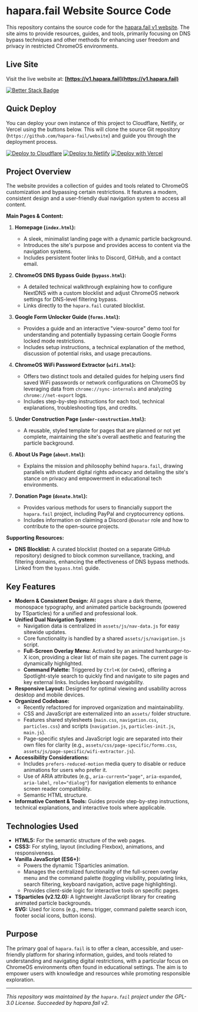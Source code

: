 # hapara.fail Website Source Code

This repository contains the source code for the [hapara.fail v1 website](https://v1.hapara.fail). The site aims to provide resources, guides, and tools, primarily focusing on DNS bypass techniques and other methods for enhancing user freedom and privacy in restricted ChromeOS environments.

## Live Site

Visit the live website at: **[https://v1.hapara.fail](https://v1.hapara.fail)**

[![Better Stack Badge](https://uptime.betterstack.com/status-badges/v1/monitor/1wfyp.svg)](https://status.hapara.fail/)

## Quick Deploy

You can deploy your own instance of this project to Cloudflare, Netlify, or Vercel using the buttons below. This will clone the source Git repository (`https://github.com/hapara-fail/website`) and guide you through the deployment process.

[![Deploy to Cloudflare](https://deploy.workers.cloudflare.com/button)](https://deploy.workers.cloudflare.com/?url=https%3A%2F%2Fgithub.com%2Fhapara-fail%2Fwebsite-v1)
[![Deploy to Netlify](https://www.netlify.com/img/deploy/button.svg)](https://app.netlify.com/integration/start/deploy?repository=https://github.com/hapara-fail/website-v1)
[![Deploy with Vercel](https://vercel.com/button)](https://vercel.com/new/clone?repository-url=https%3A%2F%2Fgithub.com%2Fhapara-fail%2Fwebsite-v1)

## Project Overview

The website provides a collection of guides and tools related to ChromeOS customization and bypassing certain restrictions. It features a modern, consistent design and a user-friendly dual navigation system to access all content.

**Main Pages & Content:**

1.  **Homepage (`index.html`):**
    * A sleek, minimalist landing page with a dynamic particle background.
    * Introduces the site's purpose and provides access to content via the navigation systems.
    * Includes persistent footer links to Discord, GitHub, and a contact email.

2.  **ChromeOS DNS Bypass Guide (`bypass.html`):**
    * A detailed technical walkthrough explaining how to configure NextDNS with a custom blocklist and adjust ChromeOS network settings for DNS-level filtering bypass.
    * Links directly to the `hapara.fail` curated blocklist.

3.  **Google Form Unlocker Guide (`forms.html`):**
    * Provides a guide and an interactive "view-source" demo tool for understanding and potentially bypassing certain Google Forms locked mode restrictions.
    * Includes setup instructions, a technical explanation of the method, discussion of potential risks, and usage precautions.

4.  **ChromeOS WiFi Password Extractor (`wifi.html`):**
    * Offers two distinct tools and detailed guides for helping users find saved WiFi passwords or network configurations on ChromeOS by leveraging data from `chrome://sync-internals` and analyzing `chrome://net-export` logs.
    * Includes step-by-step instructions for each tool, technical explanations, troubleshooting tips, and credits.

5.  **Under Construction Page (`under-construction.html`):**
    * A reusable, styled template for pages that are planned or not yet complete, maintaining the site's overall aesthetic and featuring the particle background.

6.  **About Us Page (`about.html`):**
    * Explains the mission and philosophy behind `hapara.fail`, drawing parallels with student digital rights advocacy and detailing the site's stance on privacy and empowerment in educational tech environments.

7.  **Donation Page (`donate.html`):**
    * Provides various methods for users to financially support the `hapara.fail` project, including PayPal and cryptocurrency options.
    * Includes information on claiming a Discord `@Donator` role and how to contribute to the open-source projects.


**Supporting Resources:**

* **DNS Blocklist:** A curated blocklist (hosted on a separate GitHub repository) designed to block common surveillance, tracking, and filtering domains, enhancing the effectiveness of DNS bypass methods. Linked from the `bypass.html` guide.

## Key Features

* **Modern & Consistent Design:** All pages share a dark theme, monospace typography, and animated particle backgrounds (powered by TSparticles) for a unified and professional look.
* **Unified Dual Navigation System:**
    * Navigation data is centralized in `assets/js/nav-data.js` for easy sitewide updates.
    * Core functionality is handled by a shared `assets/js/navigation.js` script.
    * **Full-Screen Overlay Menu:** Activated by an animated hamburger-to-X icon, providing a clear list of main site pages. The current page is dynamically highlighted.
    * **Command Palette:** Triggered by `Ctrl+K` (or `Cmd+K`), offering a Spotlight-style search to quickly find and navigate to site pages and key external links. Includes keyboard navigability.
* **Responsive Layout:** Designed for optimal viewing and usability across desktop and mobile devices.
* **Organized Codebase:**
    * Recently refactored for improved organization and maintainability.
    * CSS and JavaScript are externalized into an `assets/` folder structure.
    * Features shared stylesheets (`main.css`, `navigation.css`, `particles.css`) and scripts (`navigation.js`, `particles-init.js`, `main.js`).
    * Page-specific styles and JavaScript logic are separated into their own files for clarity (e.g., `assets/css/page-specific/forms.css`, `assets/js/page-specific/wifi-extractor.js`).
* **Accessibility Considerations:**
    * Includes `prefers-reduced-motion` media query to disable or reduce animations for users who prefer it.
    * Use of ARIA attributes (e.g., `aria-current="page"`, `aria-expanded`, `aria-label`, `role="dialog"`) for navigation elements to enhance screen reader compatibility.
    * Semantic HTML structure.
* **Informative Content & Tools:** Guides provide step-by-step instructions, technical explanations, and interactive tools where applicable.

## Technologies Used

* **HTML5:** For the semantic structure of the web pages.
* **CSS3:** For styling, layout (including Flexbox), animations, and responsiveness.
* **Vanilla JavaScript (ES6+):**
    * Powers the dynamic TSparticles animation.
    * Manages the centralized functionality of the full-screen overlay menu and the command palette (toggling visibility, populating links, search filtering, keyboard navigation, active page highlighting).
    * Provides client-side logic for interactive tools on specific pages.
* **TSparticles (v2.12.0):** A lightweight JavaScript library for creating animated particle backgrounds.
* **SVG:** Used for icons (e.g., menu trigger, command palette search icon, footer social icons, button icons).

## Purpose

The primary goal of `hapara.fail` is to offer a clean, accessible, and user-friendly platform for sharing information, guides, and tools related to understanding and navigating digital restrictions, with a particular focus on ChromeOS environments often found in educational settings. The aim is to empower users with knowledge and resources while promoting responsible exploration.

---

*This repository was maintained by the `hapara.fail` project under the GPL-3.0 License. Succeeded by hapara.fail v2.*

